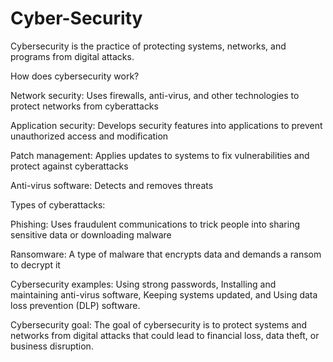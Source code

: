 # Cyber-Security

   Cybersecurity is the practice of protecting systems, networks, and programs from digital attacks. 


How does cybersecurity work?

Network security:
                   Uses firewalls, anti-virus, and other technologies to protect networks from cyberattacks 

Application security:
                   Develops security features into applications to prevent unauthorized access and modification 

Patch management:
                   Applies updates to systems to fix vulnerabilities and protect against cyberattacks 

Anti-virus software:
                   Detects and removes threats

Types of cyberattacks:

Phishing:
           Uses fraudulent communications to trick people into sharing sensitive data or downloading malware 

Ransomware:
           A type of malware that encrypts data and demands a ransom to decrypt it 

Cybersecurity examples: 
          Using strong passwords, Installing and maintaining anti-virus software, Keeping systems updated, and Using data loss prevention (DLP) software. 

Cybersecurity goal:
The goal of cybersecurity is to protect systems and networks from digital attacks that could lead to financial loss, data theft, or business disruption. 
